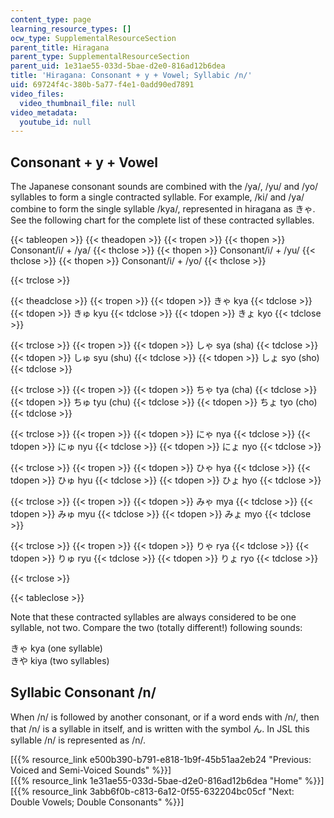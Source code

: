 ```yaml
---
content_type: page
learning_resource_types: []
ocw_type: SupplementalResourceSection
parent_title: Hiragana
parent_type: SupplementalResourceSection
parent_uid: 1e31ae55-033d-5bae-d2e0-816ad12b6dea
title: 'Hiragana: Consonant + y + Vowel; Syllabic /n/'
uid: 69724f4c-380b-5a77-f4e1-0add90ed7891
video_files:
  video_thumbnail_file: null
video_metadata:
  youtube_id: null
---
```


Consonant + y + Vowel
---------------------

The Japanese consonant sounds are combined with the /ya/, /yu/ and /yo/ syllables to form a single contracted syllable. For example, /ki/ and /ya/ combine to form the single syllable /kya/, represented in hiragana as きゃ. See the following chart for the complete list of these contracted syllables.

{{< tableopen >}}
{{< theadopen >}}
{{< tropen >}}
{{< thopen >}}
Consonant/i/ + /ya/
{{< thclose >}}
{{< thopen >}}
Consonant/i/ + /yu/
{{< thclose >}}
{{< thopen >}}
Consonant/i/ + /yo/
{{< thclose >}}

{{< trclose >}}

{{< theadclose >}}
{{< tropen >}}
{{< tdopen >}}
きゃ kya
{{< tdclose >}}
{{< tdopen >}}
きゅ kyu
{{< tdclose >}}
{{< tdopen >}}
きょ kyo
{{< tdclose >}}

{{< trclose >}}
{{< tropen >}}
{{< tdopen >}}
しゃ sya (sha)
{{< tdclose >}}
{{< tdopen >}}
しゅ syu (shu)
{{< tdclose >}}
{{< tdopen >}}
しょ syo (sho)
{{< tdclose >}}

{{< trclose >}}
{{< tropen >}}
{{< tdopen >}}
ちゃ tya (cha)
{{< tdclose >}}
{{< tdopen >}}
ちゅ tyu (chu)
{{< tdclose >}}
{{< tdopen >}}
ちょ tyo (cho)
{{< tdclose >}}

{{< trclose >}}
{{< tropen >}}
{{< tdopen >}}
にゃ nya
{{< tdclose >}}
{{< tdopen >}}
にゅ nyu
{{< tdclose >}}
{{< tdopen >}}
にょ nyo
{{< tdclose >}}

{{< trclose >}}
{{< tropen >}}
{{< tdopen >}}
ひゃ hya
{{< tdclose >}}
{{< tdopen >}}
ひゅ hyu
{{< tdclose >}}
{{< tdopen >}}
ひょ hyo
{{< tdclose >}}

{{< trclose >}}
{{< tropen >}}
{{< tdopen >}}
みゃ mya
{{< tdclose >}}
{{< tdopen >}}
みゅ myu
{{< tdclose >}}
{{< tdopen >}}
みょ myo
{{< tdclose >}}

{{< trclose >}}
{{< tropen >}}
{{< tdopen >}}
りゃ rya
{{< tdclose >}}
{{< tdopen >}}
りゅ ryu
{{< tdclose >}}
{{< tdopen >}}
りょ ryo
{{< tdclose >}}

{{< trclose >}}

{{< tableclose >}}

Note that these contracted syllables are always considered to be one syllable, not two. Compare the two (totally different!) following sounds:

きゃ kya (one syllable)  
きや kiya (two syllables)

Syllabic Consonant /n/
----------------------

When /n/ is followed by another consonant, or if a word ends with /n/, then that /n/ is a syllable in itself, and is written with the symbol ん. In JSL this syllable /n/ is represented as /n/.

  
\[{{% resource_link e500b390-b791-e818-1b9f-45b51aa2eb24 "Previous: Voiced and Semi-Voiced Sounds" %}}\]  
\[{{% resource_link 1e31ae55-033d-5bae-d2e0-816ad12b6dea "Home" %}}\]  
\[{{% resource_link 3abb6f0b-c813-6a12-0f55-632204bc05cf "Next: Double Vowels; Double Consonants" %}}\]
